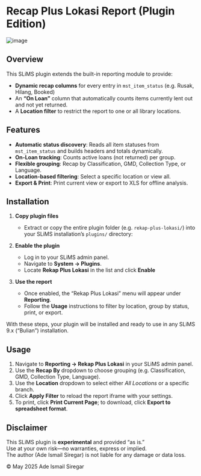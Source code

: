 # Recap Plus Lokasi Report (Plugin Edition)

![image](https://github.com/user-attachments/assets/7e6894e3-2f26-4b87-8f92-561efa4f2a18)


## Overview

This SLiMS plugin extends the built-in reporting module to provide:

- **Dynamic recap columns** for every entry in `mst_item_status` (e.g. Rusak, Hilang, Booked)
- An **“On Loan”** column that automatically counts items currently lent out and not yet returned.  
- A **Location filter** to restrict the report to one or all library locations.

## Features

- **Automatic status discovery**: Reads all item statuses from `mst_item_status` and builds headers and totals dynamically.
- **On-Loan tracking**: Counts active loans (not returned) per group.
- **Flexible grouping**: Recap by Classification, GMD, Collection Type, or Language.
- **Location-based filtering**: Select a specific location or view all.
- **Export & Print**: Print current view or export to XLS for offline analysis.

## Installation

1. **Copy plugin files**  
   - Extract or copy the entire plugin folder (e.g. `rekap-plus-lokasi/`) into your SLiMS installation’s `plugins/` directory:  

2. **Enable the plugin**  
   - Log in to your SLiMS admin panel.  
   - Navigate to **System → Plugins**.  
   - Locate **Rekap Plus Lokasi** in the list and click **Enable** 

3. **Use the report**  
   - Once enabled, the “Rekap Plus Lokasi” menu will appear under **Reporting**.  
   - Follow the **Usage** instructions to filter by location, group by status, print, or export.



With these steps, your plugin will be installed and ready to use in any SLiMS 9.x (“Bulian”) installation.


## Usage

1. Navigate to **Reporting → Rekap Plus Lokasi** in your SLiMS admin panel.  
2. Use the **Recap By** dropdown to choose grouping (e.g. Classification, GMD, Collection Type, Language).  
3. Use the **Location** dropdown to select either _All Locations_ or a specific branch.  
4. Click **Apply Filter** to reload the report iframe with your settings.  
5. To print, click **Print Current Page**; to download, click **Export to spreadsheet format**.

## Disclaimer

This SLiMS plugin is **experimental** and provided “as is.”  
Use at your own risk—no warranties, express or implied.  
The author (Ade Ismail Siregar) is not liable for any damage or data loss.  


© May 2025 Ade Ismail Siregar  
